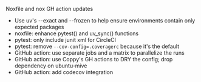 Noxfile and nox GH action updates
  - Use uv's --exact and --frozen to help ensure environments contain only expected packages
  - noxfile: enhance pytest() and uv_sync() functions
  - pytest: only include junit xml for CircleCI
  - pytest: remove `--cov-config=.coveragerc` because it's the default
  - GitHub action: use separate jobs and a matrix to parallelize the runs
  - GitHub action: use Coppy's GH actions to DRY the config; drop dependency on ubuntu-mive
  - GitHub action: add codecov integration
